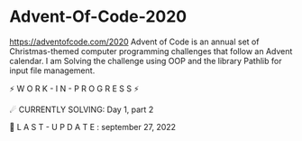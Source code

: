 # Advent-Of-Code-2020

https://adventofcode.com/2020 Advent of Code is an annual set of Christmas-themed computer programming challenges that follow an Advent calendar. I am Solving the challenge using OOP and the library Pathlib for input file management.

⚡ W O R K - I N - P R O G R E S S ⚡

☄ CURRENTLY SOLVING: Day 1, part 2

🔧 L A S T - U P D A T E : september 27, 2022

